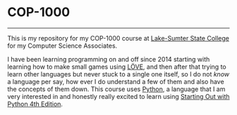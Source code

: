 # COP-1000
____
This is my repository for my COP-1000 course at [Lake-Sumter State College](https://www.lssc.edu/) for my Computer Science Associates. 

I have been learning programming on and off since 2014 starting with learning how to make small games using [LÖVE](https://love2d.org/), and then after that trying to learn other languages but never stuck to a single one itself, so I do not *know* a language per say, how ever I do understand a few of them and also have the concepts of them down. This course uses [Python](https://www.python.org/), a language that I am very interested in and honestly really excited to learn using [Starting Out with Python 4th Edition](https://www.pearson.com/store/p/starting-out-with-python-student-value-edition/P100001432083/9780134543666).
